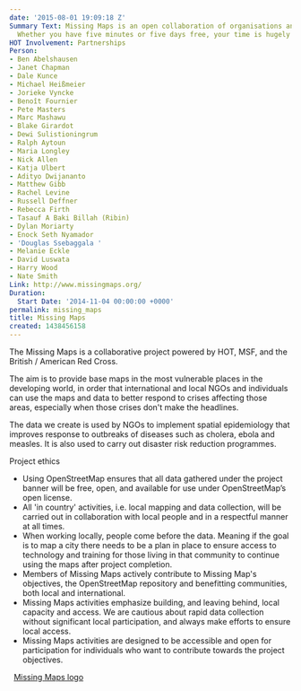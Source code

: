 ```yaml
---
date: '2015-08-01 19:09:18 Z'
Summary Text: Missing Maps is an open collaboration of organisations and individuals.
  Whether you have five minutes or five days free, your time is hugely appreciated!
HOT Involvement: Partnerships
Person:
- Ben Abelshausen
- Janet Chapman
- Dale Kunce
- Michael Heißmeier
- Jorieke Vyncke
- Benoît Fournier
- Pete Masters
- Marc Mashawu
- Blake Girardot
- Dewi Sulistioningrum
- Ralph Aytoun
- Maria Longley
- Nick Allen
- Katja Ulbert
- Adityo Dwijananto
- Matthew Gibb
- Rachel Levine
- Russell Deffner
- Rebecca Firth
- Tasauf A Baki Billah (Ribin)
- Dylan Moriarty
- Enock Seth Nyamador
- 'Douglas Ssebaggala '
- Melanie Eckle
- David Luswata
- Harry Wood
- Nate Smith
Link: http://www.missingmaps.org/
Duration:
  Start Date: '2014-11-04 00:00:00 +0000'
permalink: missing_maps
title: Missing Maps
created: 1438456158
---
```

<p>The Missing Maps is a collaborative project powered by HOT, MSF, and the British / American Red Cross.</p><p>The aim is to provide base maps in the most vulnerable places in the developing world, in order that international and local NGOs and individuals can use the maps and data to better respond to crises affecting those areas, especially when those crises don't make the headlines.&nbsp;</p><p>The data we create is used by NGOs to implement spatial epidemiology that improves response to outbreaks of diseases such as cholera, ebola and measles. It is also used to carry out disaster risk reduction programmes.<span class="file">&nbsp;<a title="Missing Maps logo" href="/sites/default/files/Missing-Maps-logo.jpg"><br></a></span></p><p>Project ethics</p><ul><li>Using OpenStreetMap ensures that all data gathered under the project banner will be free, open, and available for use under OpenStreetMap’s open license.</li><li>All 'in country' activities, i.e. local mapping and data collection, will be carried out in collaboration with local people and in a respectful manner at all times.</li><li>When working locally, people come before the data. Meaning if the goal is to map a city there needs to be a plan in place to ensure access to technology and training for those living in that community to continue using the maps after project completion.</li><li>Members of Missing Maps actively contribute to Missing Map's objectives, the OpenStreetMap repository and benefitting communities, both local and international.</li><li>Missing Maps activities emphasize building, and leaving behind, local capacity and access. We are cautious about rapid data collection without significant local participation, and always make efforts to ensure local access.</li><li>Missing Maps activities are designed to be accessible and open for participation for individuals who want to contribute towards the project objectives.</li></ul><p>&nbsp;<span class="file"><img class="file-icon" title="image/jpeg" src="/modules/file/icons/image-x-generic.png" alt=""> <a title="Missing Maps logo" href="/sites/default/files/Missing-Maps-logo.jpg">Missing Maps logo</a></span></p><p>&nbsp;</p>
